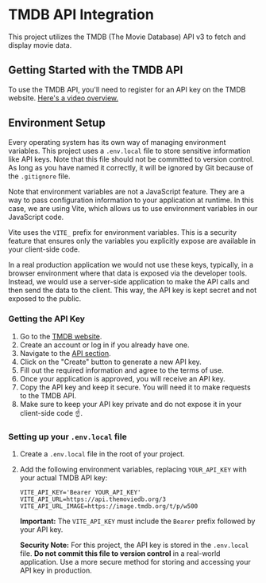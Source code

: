 # TMDB API Integration

This project utilizes the TMDB (The Movie Database) API v3 to fetch and display movie data.

## Getting Started with the TMDB API

To use the TMDB API, you'll need to register for an API key on the TMDB website. [Here's a video overview.](https://somup.com/cTft08sPDv)

## Environment Setup

Every operating system has its own way of managing environment variables. This project uses a `.env.local` file to store sensitive information like API keys. Note that this file should not be committed to version control. As long as you have named it correctly, it will be ignored by Git because of the `.gitignore` file.

Note that environment variables are not a JavaScript feature. They are a way to pass configuration information to your application at runtime. In this case, we are using Vite, which allows us to use environment variables in our JavaScript code.

Vite uses the `VITE_` prefix for environment variables. This is a security feature that ensures only the variables you explicitly expose are available in your client-side code.

In a real production application we would not use these keys, typically, in a browser environment where that data is exposed via the developer tools. Instead, we would use a server-side application to make the API calls and then send the data to the client. This way, the API key is kept secret and not exposed to the public.

### Getting the API Key

1.  Go to the [TMDB website](https://www.themoviedb.org/).
2.  Create an account or log in if you already have one.
3.  Navigate to the [API section](https://www.themoviedb.org/settings/api).
4.  Click on the "Create" button to generate a new API key.
5.  Fill out the required information and agree to the terms of use.
6.  Once your application is approved, you will receive an API key.
7.  Copy the API key and keep it secure. You will need it to make requests to the TMDB API.
8.  Make sure to keep your API key private and do not expose it in your client-side code ☝️.

### Setting up your `.env.local` file

1.  Create a `.env.local` file in the root of your project.
2.  Add the following environment variables, replacing `YOUR_API_KEY` with your actual TMDB API key:

    ```
    VITE_API_KEY='Bearer YOUR_API_KEY'
    VITE_API_URL=https://api.themoviedb.org/3
    VITE_API_URL_IMAGE=https://image.tmdb.org/t/p/w500
    ```

    **Important:** The `VITE_API_KEY` must include the `Bearer` prefix followed by your API key.

    **Security Note:** For this project, the API key is stored in the `.env.local` file. **Do not commit this file to version control** in a real-world application. Use a more secure method for storing and accessing your API key in production.
